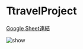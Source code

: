 # TtravelProject
[Google Sheet連結](https://docs.google.com/spreadsheets/d/1rNWZ4yJougUZdqlRf3pWIx89TD6GssHWkXyUts-uelE/edit#gid=11445657)

![show](https://myoctocat.com/assets/images/base-octocat.svg)
